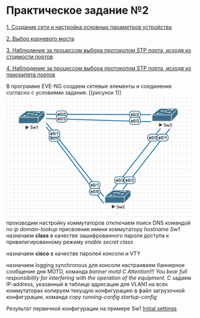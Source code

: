# Практическое задание №2

[1. Создание сети и настройка основных параметров устройства]()

[2. Выбор корневого моста]()

[3. Наблюдение за процессом выбора протоколом STP порта, исходя из стоимости портов]()

[4. Наблюдение за процессом выбора протоколом STP порта, исходя из приоритета портов]()

В программе EVE-NG создаем сетевые элементы и соединения согласно с условиями задания. [(рисунок 1)]
![Shem_lab02_EVE.PNG](Shem_lab02_EVE.PNG)
производим настройку коммутаторов
отключаем поиcк DNS командой _no ip domain-lookup_
присвоение имени коммутатору _hostname Sw1_
назначаем **class**  в качестве зашифрованного пароля доступа к привилигированному режиму _enable secret class_

назначаем **cisco** в качестве паролей консоли и VTY

назначаем logging synchronous для консоли
настраиваем баннерное сообщение дня MOTD, команда _banner motd C Attention!!! You bear full responsibility for interfering with the operation of the equipment. C_
задаем IP-address, указанный в таблице адресации для VLAN1 на всех коммутаторах
копируем текущую конфигурацию в файл загрузочной конфигурации, команда _copy running-config startup-config_

Результат первичной конфигурации на примере Sw1
[Initial settings](Initial%20settings)









